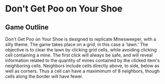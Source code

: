 # Don't Get Poo on Your Shoe

## Game Outline

Don't Get Poo on Your Shoe is designed to replicate Minesweeper, with a silly theme. The game takes place on a grid, in this case a 'lawn.' The objective is to clear the lawn by clicking grid cells, while avoiding clicking cell containing a mine. The first click will always be safe, and will reveal information related to the quantity of mines contained by the clicked item's neighboring cells. Neighbors include cells directly above, to side, below as well as corners. Thus a cell can have a maximimum of 8 neighbors, though cells along the border will have fewer.
